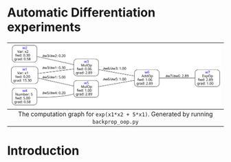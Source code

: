 # Automatic Differentiation experiments

| ![A computation DAG with forward and reverse pass displayed in each node](https://raw.githubusercontent.com/mrandri19/automatic-differentiantion/master/Graph.gv.svg) |
|:--:|
| The computation graph for `exp(x1*x2 + 5*x1)`. Generated by running `backprop_oop.py` |

# Introduction

<p align="center"><img src="svgs/396176f9c1cb398ce8afec4d73c9ef9d.svg?invert_in_darkmode" align=middle width=102.10662pt height=14.202787499999998pt/></p>

<p align="center"><img src="svgs/d53fad65cc0ffb138abd2e9498b58187.svg?invert_in_darkmode" align=middle width=57.008160000000004pt height=9.5433525pt/></p>

<p align="center"><img src="svgs/0f9ba634fe915d6207cc784c3eacf61c.svg?invert_in_darkmode" align=middle width=57.008160000000004pt height=9.5433525pt/></p>

<p align="center"><img src="svgs/856b74e5c50a77e643083232fdc17331.svg?invert_in_darkmode" align=middle width=49.279889999999995pt height=13.059337499999998pt/></p>

<p align="center"><img src="svgs/4ebcc3207da38a540adb8158a63f4350.svg?invert_in_darkmode" align=middle width=94.04966999999999pt height=10.114137pt/></p>

<p align="center"><img src="svgs/5620befec549e94f1e314706aa35848e.svg?invert_in_darkmode" align=middle width=94.04966999999999pt height=10.114137pt/></p>

<p align="center"><img src="svgs/450b2dbc596aa8495d8a7adbfbe219b9.svg?invert_in_darkmode" align=middle width=98.61588pt height=12.0547845pt/></p>

<p align="center"><img src="svgs/7e62e33f1ab4cda02a3d6e858afd6d16.svg?invert_in_darkmode" align=middle width=98.30865pt height=16.438356pt/></p>

<p align="center"><img src="svgs/6f89abb77149692076f0525210f6adb6.svg?invert_in_darkmode" align=middle width=48.60636pt height=9.5433525pt/></p>
